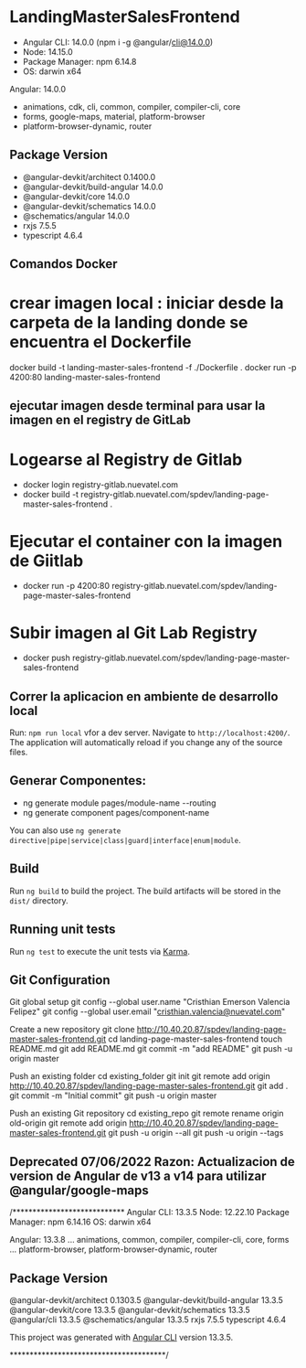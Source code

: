 # LandingMasterSalesFrontend  

- Angular CLI: 14.0.0 (npm i -g  @angular/cli@14.0.0)
- Node: 14.15.0
- Package Manager: npm 6.14.8 
- OS: darwin x64

Angular: 14.0.0
- animations, cdk, cli, common, compiler, compiler-cli, core
- forms, google-maps, material, platform-browser
- platform-browser-dynamic, router

Package                         Version
---------------------------------------------------------
- @angular-devkit/architect       0.1400.0
- @angular-devkit/build-angular   14.0.0
- @angular-devkit/core            14.0.0
- @angular-devkit/schematics      14.0.0
- @schematics/angular             14.0.0
- rxjs                            7.5.5
- typescript                      4.6.4

## Comandos Docker 
# crear imagen local : iniciar desde la carpeta de la landing donde se encuentra el Dockerfile
docker build -t landing-master-sales-frontend -f ./Dockerfile .
docker run -p 4200:80 landing-master-sales-frontend

## ejecutar imagen desde terminal para usar la imagen en el registry de GitLab
# Logearse al Registry de Gitlab
- docker login registry-gitlab.nuevatel.com
- docker build -t registry-gitlab.nuevatel.com/spdev/landing-page-master-sales-frontend .

# Ejecutar el container con la imagen de Giitlab

- docker run -p 4200:80 registry-gitlab.nuevatel.com/spdev/landing-page-master-sales-frontend

# Subir imagen al Git Lab Registry
- docker push registry-gitlab.nuevatel.com/spdev/landing-page-master-sales-frontend

## Correr la aplicacion en ambiente de desarrollo local

Run: `npm run local` vfor a dev server. Navigate to `http://localhost:4200/`. The application will automatically reload if you change any of the source files.

## Generar Componentes:
   - ng generate module pages/module-name --routing
   - ng generate component pages/component-name

You can also use `ng generate directive|pipe|service|class|guard|interface|enum|module`.

## Build

Run `ng build` to build the project. The build artifacts will be stored in the `dist/` directory.

## Running unit tests

Run `ng test` to execute the unit tests via [Karma](https://karma-runner.github.io).



## Git Configuration

Git global setup
git config --global user.name "Cristhian Emerson Valencia Felipez"
git config --global user.email "cristhian.valencia@nuevatel.com"

Create a new repository
git clone http://10.40.20.87/spdev/landing-page-master-sales-frontend.git
cd landing-page-master-sales-frontend
touch README.md
git add README.md
git commit -m "add README"
git push -u origin master

Push an existing folder
cd existing_folder
git init
git remote add origin http://10.40.20.87/spdev/landing-page-master-sales-frontend.git
git add .
git commit -m "Initial commit"
git push -u origin master

Push an existing Git repository
cd existing_repo
git remote rename origin old-origin
git remote add origin http://10.40.20.87/spdev/landing-page-master-sales-frontend.git
git push -u origin --all
git push -u origin --tags



## Deprecated 07/06/2022 Razon: Actualizacion de version de Angular de v13 a v14 para utilizar @angular/google-maps
/****************************
Angular CLI: 13.3.5
Node: 12.22.10
Package Manager: npm 6.14.16
OS: darwin x64

Angular: 13.3.8
... animations, common, compiler, compiler-cli, core, forms
... platform-browser, platform-browser-dynamic, router

Package                         Version
---------------------------------------------------------
@angular-devkit/architect       0.1303.5
@angular-devkit/build-angular   13.3.5
@angular-devkit/core            13.3.5
@angular-devkit/schematics      13.3.5
@angular/cli                    13.3.5
@schematics/angular             13.3.5
rxjs                            7.5.5
typescript                      4.6.4

This project was generated with [Angular CLI](https://github.com/angular/angular-cli) version 13.3.5.

***************************************/
